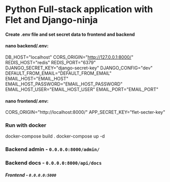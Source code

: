 # Python Full-stack application with Flet and Django-ninja
#### Create .env file and set secret data to frontend and backend
#### nano backend/.env:
  DB_HOST="localhost"
  CORS_ORIGIN="http://127.0.0.1:8000/"
  REDIS_HOST="redis"
  REDIS_PORT="6379"
  DJANGO_SECRET_KEY="django-secret-key"
  DJANGO_CONFIG="dev"
  DEFAULT_FROM_EMAIL="DEFAULT_FROM_EMAIL"
  EMAIL_HOST="EMAIL_HOST"
  EMAIL_HOST_PASSWORD="EMAIL_HOST_PASSWORD"
  EMAIL_HOST_USER="EMAIL_HOST_USER"
  EMAIL_PORT="EMAIL_PORT"
  
#### nano frontend/.env:
  CORS_ORIGIN="http://localhost:8000/"
  APP_SECRET_KEY="flet-secter-key"

### Run with docker
  docker-compose build .
  docker-compose up -d

### Backend admin - `0.0.0.0:8000/admin/`
### Backend docs - `0.0.0.0:8000/api/docs`
##### Frontend - `0.0.0.0:5000`
